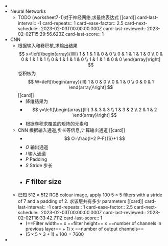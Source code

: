 -
- Neural Networks
	- TODO  (worksheet7-1)对于神经网络,求最终表达式 [[card]]
	  card-last-interval:: -1
	  card-repeats:: 1
	  card-ease-factor:: 2.5
	  card-next-schedule:: 2023-02-03T00:00:00.000Z
	  card-last-reviewed:: 2023-02-02T15:29:56.623Z
	  card-last-score:: 1
- CNN
	- 根据输入和卷积核,求输出结果 
	  $$
	  x=\left[\begin{array}{lllll}
	  1 & 1 & 1 & 0 & 0 \\
	  0 & 1 & 1 & 1 & 0 \\
	  0 & 0 & 1 & 1 & 1 \\
	  0 & 1 & 1 & 1 & 0 \\
	  1 & 1 & 1 & 0 & 0
	  \end{array}\right]
	  $$
	  卷积核为 
	  $$
	  W=\left[\begin{array}{lll}
	  1 & 0 & 0 \\
	  0 & 1 & 0 \\
	  0 & 0 & 1
	  \end{array}\right]
	  $$
	  [[card]]
		- 降维结果为
		- $$
		  y=\left[\begin{array}{lll}
		  3 & 3 & 3 \\
		  1 & 3 & 2 \\
		  2 & 1 & 2
		  \end{array}\right]
		  $$
		- 根据卷积求覆盖的矩阵的元素和
	- CNN 根据输入通道,步长等信息,计算输出通道 [[card]]
		- $$
		  O=\frac{I+2 P-F}{S}+1
		  $$
		- $O$ 输出通道
		- $I$ 输入通道
		- $P$ Padding
		- $S$ Stride 步长
		- $F$ filter size
			-
	- 已知 512 × 512 RGB colour image, apply 100 5 × 5 filters with a stride of 7 and a padding of 2. 求该层共有多少 parameters [[card]]
	  card-last-interval:: -1
	  card-repeats:: 1
	  card-ease-factor:: 2.5
	  card-next-schedule:: 2023-02-03T00:00:00.000Z
	  card-last-reviewed:: 2023-02-02T16:33:42.711Z
	  card-last-score:: 1
		- (==Filter width== x ==filter height== x ==number of channels in previous layer== + 1) x ==number of output channels==
		- $(5 \times 5 \times 3 +1) \times 100 = 7600$
-